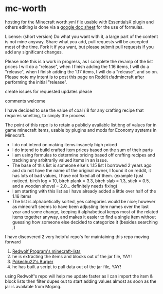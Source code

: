 # mc-worth
hosting for the Minecraft worth.yml file usable with EssentialsX plugin and others
editing is done via a [google doc sheet](https://docs.google.com/spreadsheets/d/1tmtnwctj-IX8_PXGhj87w_ewZYvSXB9fF8CAqP4JElA/edit?usp=sharing) for the use of formulas.

License: (short version) Do what you want with it, a large part of the content is not mine anyway.  Share what you add, pull requests will be accepted most of the time.  Fork it if you want, but please submit pull requests if you add any significant changes.

Please note this is a work in progress, as I complete the revamp of the list prices I will do a "release", when I finish adding the 1.16 items, I will do a "release", when I finish adding the 1.17 items, I will do a "release", and so on.  Please note my intent is to post this page on Reddit r/admincraft after performing the initial "release".

create issues for requested updates please

comments welcome

I have decided to use the value of coal / 8 for any crafting recipe that requires smelting, to simply the process.

The point of this repo is to retain a publicly available listibng of values for in game minecraft items, usable by plugins and mods for Economy systems in Minecraft.


- I do not intend on making items insanely high priced
- I do intend to build crafted item prices based on the sum of their parts
- I am using formulas to determine pricing based off crafting recipes and tracking any arbitrarily valued items in an issue.
- The base of this list is someone else's 1.15 list I borrowed 2 years ago and do not have the name of the original owner, I found it on reddit, it has lots of bad values, I have not fixed all of them. (example I just noticed, birch log = 10, birch plank = 3.3, birch slab = 1.3, stick = 0.5, and a wooden shovel = 2.0... definitely needs fixing)
- I am starting with this list as I have already added a little over half of the 1.16 items
- The list is alphabetically sorted, yes categories would be nice; however as minecraft seems to have been adjusting item names over the last year and some change, keeping it alphabetical keeps most of the related items together anyway, and makes it easier to find a single item without guessing how someone else decided to categorize it (besides searching ;)


I have discovered 2 very helpful repo's for maintaining this repo moving forward
1. [Redwolf Program's minecraft-lists](https://github.com/RedwolfPrograms/minecraft-lists)
  1. he is extracting the items and blocks out of the jar file, YAY!
1. [Pokechu22's Burger](https://github.com/pokechu22/Burger)
  1. he has built a script to pull data out of the jar file, YAY!

using Redwolf's repo will help me update faster as I can import the item & block lists then filter dupes out to start adding values almost as soon as the jar is available from Mojang.
